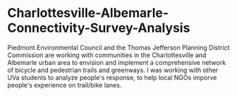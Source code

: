 # Charlottesville-Albemarle-Connectivity-Survey-Analysis
Piedmont Environmental Council and the Thomas Jefferson Planning District Commission 
are working with communities in the Charlottesville and Albemarle urban area to envision 
and implement a comprehensive network of bicycle and pedestrian trails and greenways.
I was working with other UVa students to analyze people's response, to help local NGOs
imporve people's experience on trail/bike lanes.
